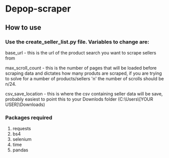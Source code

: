 # Depop-scraper
 
## How to use

### Use the create_seller_list.py file. Variables to change are:

base_url - this is the url of the product search you want to scrape sellers from

max_scroll_count - this is the number of pages that will be loaded before scraping data and dictates how many produts are scraped, if you are trying to solve for a number of products/sellers 'n' the number of scrolls should be n/24. 

csv_save_location - this is where the csv containing seller data will be save, probably easiest to point this to your Downlods folder (C:\\Users\\[YOUR USER]\\Downloads)

### Packages required

1. requests
2. bs4
3. selenium
4. time
5. pandas
